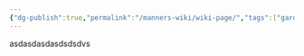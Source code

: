 ```yaml
---
{"dg-publish":true,"permalink":"/manners-wiki/wiki-page/","tags":["gardenEntry"]}
---
```


asdasdasdasdsdsdvs